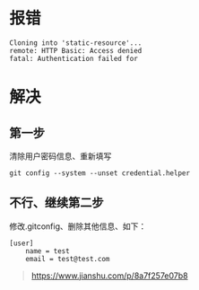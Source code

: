 
# 报错
```
Cloning into 'static-resource'...
remote: HTTP Basic: Access denied
fatal: Authentication failed for
```

# 解决
## 第一步
清除用户密码信息、重新填写
```
git config --system --unset credential.helper
```

## 不行、继续第二步
修改.gitconfig、删除其他信息、如下：
```
[user]
    name = test
    email = test@test.com
```

> https://www.jianshu.com/p/8a7f257e07b8
